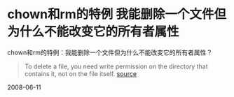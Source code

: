 # chown和rm的特例 我能删除一个文件但为什么不能改变它的所有者属性

chown和rm的特例：我能删除一个文件但为什么不能改变它的所有者属性？

> To delete a file, you need write permission on the directory that contains it, not on the file itself. 
> [source](https://members.nearlyfreespeech.net/forums/viewtopic.php?t=2396&highlight=chown+operation+permitted)




2008-06-11